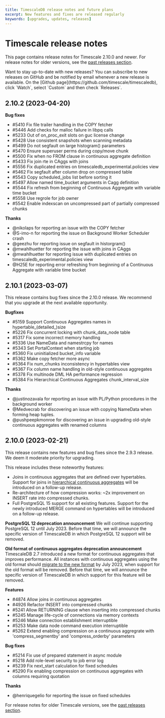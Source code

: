 ```yaml
---
title: TimescaleDB release notes and future plans
excerpt: New features and fixes are released regularly
keywords: [upgrades, updates, releases]
---
```


# Timescale release notes

This page contains release notes for Timescale&nbsp;2.10.0 and newer. For
release notes for older versions, see the
[past releases section][past-relnotes].

<Highlight type="note">
Want to stay up-to-date with new releases? You can subscribe to new releases on
GitHub and be notified by email whenever a new release is available. On the
[Github page](https://github.com/timescale/timescaledb),
click `Watch`, select `Custom` and then check `Releases`.
</Highlight>


## 2.10.2 (2023-04-20)

**Bug fixes**

* #5410 Fix file trailer handling in the COPY fetcher
* #5446 Add checks for malloc failure in libpq calls
* #5233 Out of on_proc_exit slots on guc license change
* #5428 Use consistent snapshots when scanning metadata
* #5499 Do not segfault on large histogram() parameters
* #5470 Ensure superuser perms during copy/move chunk
* #5500 Fix when no FROM clause in continuous aggregate definition
* #5433 Fix join rte in CAggs with joins
* #5556 Fix duplicated entries on timescaledb_experimental.policies view
* #5462 Fix segfault after column drop on compressed table
* #5543 Copy scheduled_jobs list before sorting it
* #5497 Allow named time_bucket arguments in Cagg definition
* #5544 Fix refresh from beginning of Continuous Aggregate with variable time bucket
* #5558 Use regrole for job owner
* #5542 Enable indexscan on uncompressed part of partially compressed chunks

**Thanks**

* @nikolaps for reporting an issue with the COPY fetcher
* @S-imo-n for reporting the issue on Background Worker Scheduler crash
* @geezhu for reporting issue on segfault in historgram()
* @mwahlhuetter for reporting the issue with joins in CAggs
* @mwahlhuetter for reporting issue with duplicated entries on timescaledb_experimental.policies view
* @H25E for reporting error refreshing from beginning of a Continuous Aggregate with variable time bucket


## 2.10.1 (2023-03-07)

This release contains bug fixes since the 2.10.0 release.
We recommend that you upgrade at the next available opportunity.

**Bugfixes**

*   #5159 Support Continuous Aggregates names in hypertable_(detailed_)size
*   #5226 Fix concurrent locking with chunk_data_node table
*   #5317 Fix some incorrect memory handling
*   #5336 Use NameData and namestrcpy for names
*   #5343 Set PortalContext when starting job
*   #5360 Fix uninitialized bucket_info variable
*   #5362 Make copy fetcher more async
*   #5364 Fix num_chunks inconsistency in hypertables view
*   #5367 Fix column name handling in old-style continuous aggregates
*   #5378 Fix multinode DML HA performance regression
*   #5384 Fix Hierarchical Continuous Aggregates chunk_interval_size

**Thanks**

*   @justinozavala for reporting an issue with PL/Python procedures in the background worker
*   @Medvecrab for discovering an issue with copying NameData when forming heap tuples.
*   @pushpeepkmonroe for discovering an issue in upgrading old-style continuous aggregates with renamed columns

## 2.10.0 (2023-02-21)

This release contains new features and bug fixes since the 2.9.3 release.
We deem it moderate priority for upgrading.

This release includes these noteworthy features:

*   Joins in continuous aggregates that are defined over hypertables. Support for joins in [hierarchical continuous aggregates](/use-timescale/latest/continuous-aggregates/hierarchical-continuous-aggregates/) will be introduced on a follow-up release.
*   Re-architecture of how compression works: ~2x improvement on INSERT rate into compressed chunks.
*   Full PostgreSQL 15 support for all existing features. Support for the newly introduced MERGE command on hypertables will be introduced on a follow-up release.

**PostgreSQL 12 deprecation announcement**
We will continue supporting PostgreSQL 12 until July 2023. Before that time, we will announce the specific version of TimescaleDB in which PostgreSQL 12 support will be removed.

**Old format of continuous aggregates deprecation announcement**
TimescaleDB 2.7 introduced a new format for continuous aggregates that improves performance.
All instances with continuous aggregates using the old format should [migrate to the new format](/api/latest/continuous-aggregates/cagg_migrate/) by July 2023,
when support for the old format will be removed.
Before that time, we will announce the specific version of TimescaleDB in which support for this feature will be removed.

**Features**

*   #4874 Allow joins in continuous aggregates
*   #4926 Refactor INSERT into compressed chunks
*   #5241 Allow RETURNING clause when inserting into compressed chunks
*   #5245 Manage life-cycle of connections via memory contexts
*   #5246 Make connection establishment interruptible
*   #5253 Make data node command execution interruptible
*   #5262 Extend enabling compression on a continuous aggregrate with 'compress_segmentby' and 'compress_orderby' parameters

**Bug fixes**

*   #5214 Fix use of prepared statement in async module
*   #5218 Add role-level security to job error log
*   #5239 Fix next_start calculation for fixed schedules
*   #5290 Fix enabling compression on continuous aggregates with columns requiring quotation

**Thanks**

*   @henriquegelio for reporting the issue on fixed schedules

<!---

Use this template when writing new release notes. Make sure you include only the
most recent release notes on this page, and cut and paste the older release
notes to the `past-releases` page.

## Timescale&nbsp;<RELEASE_NUMBER> on <DATE>

These release notes are for the release of Timescale&nbsp;<RELEASE_NUMBER> on
<DATE>. (For example: "Timescale&nbsp;2.10.0 on 2021-02-21")

Pick the most appropriate:

<highlight type="warning">
This release contains important security updates, along with new features and
bug fixes since the last release. It is considered high priority for upgrading.
Upgrade your Timescale installation immediately.
</highlight>

<highlight type="important">
This release contains new features and bug fixes since the last release. It is
considered moderate priority for upgrading. Upgrade your Timescale installation
as soon as possible.
</highlight>

<highlight type="note">
This release contains bug fixes since the last release. It is considered low
priority for upgrading. Upgrade your Timescale installation at your next
opportunity.
</highlight>

### Highlighted features in this release

This release includes these new features:

-   You can now use a `JOIN` in continuous aggregates defined over hypertables.
    For more information, see the [continuous aggregates section][join-caggs].
-   Compression has been improved, and is now recording around a two times
    improvement on the `INSERT` rate into compressed chunks.

### Deprecations

This release deprecates these features:

-   PostgreSQL&nbsp;12 is now deprecated in Timescale, and remains supported
    until July 2023. For more information about upgrading PostgreSQL, see the [Uprgading PostgreSQL section][pg-upgrade].
-   The older format of continuous aggregates is now deprecated, and remains
    supported until July 2023. For more information about the new continuous
    aggregate format, see the [continuous aggregates section][migrate-caggs].

### Complete list of features

-   <ISSUE_NUMBER> <ISSUE_TITLE>
-   <ISSUE_NUMBER> <ISSUE_TITLE>

### Complete list of bug fixes

-   <ISSUE_NUMBER> <ISSUE_TITLE>
-   <ISSUE_NUMBER> <ISSUE_TITLE>

### Acknowledgments

Timescale thanks:

-  <NAME> for <THING>
-  <NAME> for <THING>

--->

For release notes for older Timescale versions, see the
[past releases section][past-relnotes].

[past-relnotes]: /about/:currentVersion:/release-notes/past-releases/
[pg-upgrade]: /self-hosted/:currentVersion:/upgrades/upgrade-pg/
[migrate-caggs]: /use-timescale/:currentVersion:/continuous-aggregates/migrate/
[join-caggs]: /use-timescale/:currentVersion:/continuous-aggregates/create-a-continuous-aggregate/#create-a-continuous-aggregate-with-a-join
